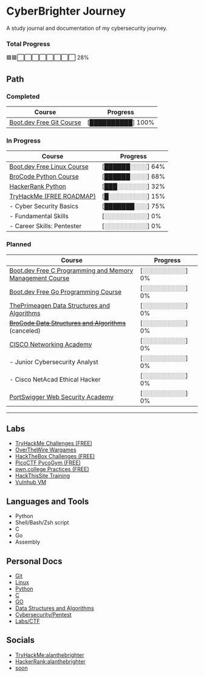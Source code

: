 # CyberBrighter Journey
A study journal and documentation of my cybersecurity journey.  

### Total Progress
🟩🟩⬜⬜⬜⬜⬜⬜⬜⬜ 28%


## Path

### Completed
| Course                                                                                   | Progress       |
|-------------------------------------------------------------------------------------------|----------------|
| [Boot.dev Free Git Course](https://youtu.be/rH3zE7VlIMs)                                  | [██████████] 100% |


### In Progress
| Course                                                                                   | Progress       |
|-------------------------------------------------------------------------------------------|----------------|
| [Boot.dev Free Linux Course](https://youtu.be/v392lEyM29A)                               | [██████░░░░] 64%  |
| [BroCode Python Course](https://youtu.be/ix9cRaBkVe0)                     		    | [██████░░░░] 68%  |
| [HackerRank Python](https://www.hackerrank.com/domains/python)                            | [███░░░░░░░] 32%  |
| [TryHackMe (FREE ROADMAP)](https://tryhackme.com/hacktivities)                            | [█░░░░░░░░░] 15%  |
| - Cyber Security Basics                                                                   | [███████░░░] 75%  |
| - Fundamental Skills                                                                      | [░░░░░░░░░░] 0%   |
| - Career Skills: Pentester                                                                | [░░░░░░░░░░] 0%   |

### Planned
| Course                                                                                   | Progress       |
|-------------------------------------------------------------------------------------------|----------------|
| [Boot.dev Free C Programming and Memory Management Course](https://youtu.be/rJrd2QMVbGM) | [░░░░░░░░░░] 0%  |
| [Boot.dev Free Go Programming Course](https://youtu.be/un6ZyFkqFKo)                      | [░░░░░░░░░░] 0%  |
| [ThePrimeagen Data Structures and Algorithms](https://frontendmasters.com/courses/algorithms/) | [░░░░░░░░░░] 0% |
| ~~[BroCode Data Structures and Algorithms](https://youtu.be/CBYHwZcbD-s)~~ (canceled)      | [░░░░░░░░░░] 0%  |
| [CISCO Networking Academy](https://www.netacad.com/)                                      | [░░░░░░░░░░] 0%  |
| - Junior Cybersecurity Analyst                                                            | [░░░░░░░░░░] 0%  |
| - Cisco NetAcad Ethical Hacker                                                             | [░░░░░░░░░░] 0%  |
| [PortSwigger Web Security Academy](https://portswigger.net/web-security)                 | [░░░░░░░░░░] 0%  |

---
	
## Labs
- [TryHackMe Challenges (FREE)](https://tryhackme.com/hacktivities/challenges)
- [OverTheWire Wargames](https://overthewire.org/wargames/)
- [HackTheBox Challenges (FREE)](https://www.hackthebox.com/)
- [PicoCTF PycoGym (FREE)](https://picoctf.org/)
- [pwn.college Practices (FREE)](https://pwn.college/)
- [HackThisSite Training](https://www.hackthissite.org/)
- [Vulnhub VM](https://www.vulnhub.com/)
	
## Languages and Tools
- Python
- Shell/Bash/Zsh script
- C
- Go
- Assembly

## Personal Docs
- [Git]()  
- [Linux]()  
- [Python](https://github.com/alanthebrighter/BroCode-Python_Learn)  
- [C]()  
- [GO]()  
- [Data Structures and Algorithms]()  
- [Cybersecurity/Pentest]()  
- [Labs/CTF]()  
## Socials
- [TryHackMe:alanthebrighter](https://tryhackme.com/p/alanthebrighter)  
- [HackerRank:alanthebrighter](https://www.hackerrank.com/profile/alanthebrighter)  
- [soon]()  

